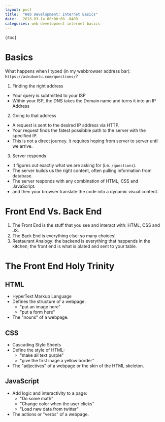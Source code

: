```yaml
---
layout: post
title:  "Web Development: Internet Basics"
date:   2018-03-14 00:00:00 -0400
categories: web development internet basics
---
```


{:toc}

# Basics
What happens when I typed (in my webbrowser address bar): `https://askubuntu.com/questions/`? 

1. Finding the right address
- Your query is subtmitted to your ISP
- Within your ISP, the DNS takes the Domain name and turns it into an IP Address

2. Going to that address
- A request is sent to the desired IP address via HTTP.
- Your request finds the fatest possibble path to the server with the specified IP.
- This is not a direct journey. It requires hoping from server to server until we arrive.

3. Server responds
- It figures out exactly what we are asking for (i.e. `/questions`).
- The server builds us the right content, often pulling information from database.
- The server responds with any combination of HTML, CSS and JavaScript.
- and then your browser translate the code into a dynamic visual content.

# Front End Vs. Back End
1. The Front End is the stuff that you see and interact with: HTML, CSS and JS.
2. The Back End is everything else: so many choices!
3. Restaurant Analogy: the backend is everything that happends in the kitchen; the front end is what is plated and sent to your table.

# The Front End Holy Trinity

## HTML
- HyperText Markup Language
- Defines the structure of a webpage:
  - "put an image here"
  - "put a form here"
- The "nouns" of a webpage.

## CSS
- Cascading Style Sheets
- Define the style of HTML:
  - "make all text purple"
  - "give the first inage a yellow border"
- The "adjectives" of a webpage or the skin of the HTML skeleton.

## JavaScript
- Add logic and interactivity to a page:
  - "Do some math"
  - "Change color when the user clicks"
  - "Load new data from twitter"
- The actions or "verbs" of a webpage.
